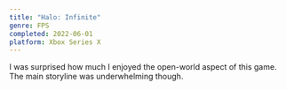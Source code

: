 ```yaml
---
title: "Halo: Infinite"
genre: FPS
completed: 2022-06-01
platform: Xbox Series X
---
```


I was surprised how much I enjoyed the open-world aspect of this game. The main storyline was underwhelming though.
